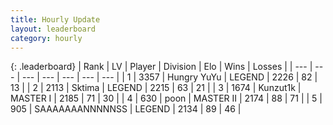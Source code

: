 ```yaml
---
title: Hourly Update
layout: leaderboard
category: hourly
---
```


{: .leaderboard}
| Rank | LV | Player | Division | Elo | Wins | Losses |
| --- | --- | --- | --- | --- | --- | --- |
| <span data-change="0">1</span> | 3357 | <span title="ID: 164871">Hungry YuYu</span> | LEGEND | <span data-change="0">2226</span> | <span data-change="0">82</span> | <span data-change="0">13</span> |
| <span data-change="0">2</span> | 2113 | <span title="ID: 353063">Sktima</span> | LEGEND | <span data-change="0">2215</span> | <span data-change="0">63</span> | <span data-change="0">21</span> |
| <span data-change="2">3</span> | 1674 | <span title="ID: 392407">Kunzut1k</span> | MASTER I | <span data-change="35">2185</span> | <span data-change="4">71</span> | <span data-change="0">30</span> |
| <span data-change="-1">4</span> | 630 | <span title="ID: 540690">poon</span> | MASTER II | <span data-change="-2">2174</span> | <span data-change="2">88</span> | <span data-change="2">71</span> |
| <span data-change="-1">5</span> | 905 | <span title="ID: 174294">SAAAAAAANNNNNSS</span> | LEGEND | <span data-change="-41">2134</span> | <span data-change="1">89</span> | <span data-change="3">46</span> |